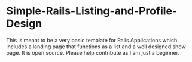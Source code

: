 Simple-Rails-Listing-and-Profile-Design
=======================================

This is meant to be a very basic template for Rails Applications which includes a landing page that functions as a list and a well designed show page. It is open source. Please help contribute as I am just a beginner.